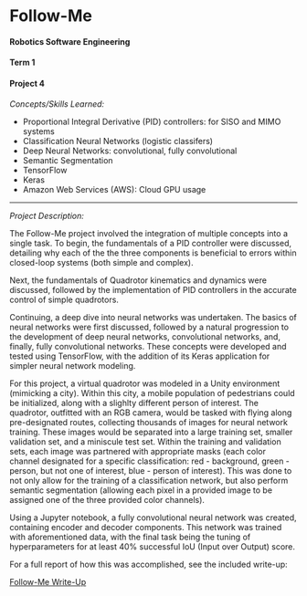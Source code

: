 # Follow-Me #
#### Robotics Software Engineering ####
#### Term 1 ####
#### Project 4 ####

_Concepts/Skills Learned:_
  * Proportional Integral Derivative (PID) controllers: for SISO and MIMO systems
  * Classification Neural Networks (logistic classifers)
  * Deep Neural Networks: convolutional, fully convolutional
  * Semantic Segmentation
  * TensorFlow
  * Keras
  * Amazon Web Services (AWS): Cloud GPU usage

---

_Project Description:_

The Follow-Me project involved the integration of multiple concepts into a single task. To begin, the fundamentals of a PID controller were discussed, detailing why each of the the three components is beneficial to errors within closed-loop systems (both simple and complex). 

Next, the fundamentals of Quadrotor kinematics and dynamics were discussed, followed by the implementation of PID controllers in the accurate control of simple quadrotors.

Continuing, a deep dive into neural networks was undertaken. The basics of neural networks were first discussed, followed by a natural progression to the development of deep neural networks, convolutional networks, and, finally, fully convolutional networks. These concepts were developed and tested using TensorFlow, with the addition of its Keras application for simpler neural network modeling. 

For this project, a virtual quadrotor was modeled in a Unity environment (mimicking a city). Within this city, a mobile population of pedestrians could be initialized, along with a slighlty different person of interest. The quadrotor, outfitted with an RGB camera, would be tasked with flying along pre-designated routes, collecting thousands of images for neural network training. These images would be separated into a large training set, smaller validation set, and a miniscule test set. Within the training and validation sets, each image was partnered with appropriate masks (each color channel designated for a specific classification: red - background, green - person, but not one of interest, blue - person of interest). This was done to not only allow for the training of a classification network, but also perform semantic segmentation (allowing each pixel in a provided image to be assigned one of the three provided color channels).

Using a Jupyter notebook, a fully convolutional neural network was created, containing encoder and decoder components. This network was trained with aforementioned data, with the final task being the tuning of hyperparameters for at least 40% successful IoU (Input over Output) score.
     
   For a full report of how this was accomplished, see the included write-up: 
   
   [Follow-Me Write-Up](https://github.com/akompaniyets/Follow-Me-Deep-Learning/blob/master/Follow-Me%20Write-Up.pdf)
